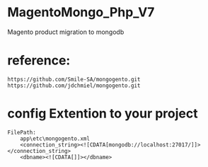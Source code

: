 # MagentoMongo_Php_V7
Magento product migration to mongodb

# reference:
    https://github.com/Smile-SA/mongogento.git
    https://github.com/jdchmiel/mongogento.git
    
# config Extention to your project
    FilePath:
        app\etc\mongogento.xml
        <connection_string><![CDATA[mongodb://localhost:27017/]]></connection_string>
        <dbname><![CDATA[]]></dbname>
   
